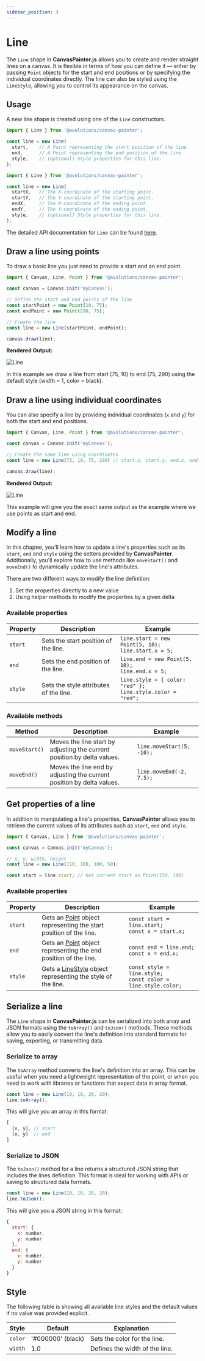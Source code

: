 ```yaml
---
sidebar_position: 3
---
```


# Line

The `Line` shape in **CanvasPainter.js** allows you to create and render straight lines on a canvas. It is flexible in terms of how you can define it — either by passing `Point` objects for the start and end positions or by specifying the individual coordinates directly. The line can also be styled using the `LineStyle`, allowing you to control its appearance on the canvas.

## Usage

A new line shape is created using one of the `Line` constructors.

```js
import { Line } from '@avolutions/canvas-painter';

const line = new Line(
  start,    // A Point representing the start position of the line
  end,      // A Point representing the end position of the line
  style,    // (optional) Style properties for this line.
);
```

```js
import { Line } from '@avolutions/canvas-painter';

const line = new Line(
  startX,   // The X-coordinate of the starting point.
  startY,   // The Y-coordinate of the starting point.
  endX,     // The X-coordinate of the ending point.
  endY,     // The Y-coordinate of the ending point.
  style,    // (optional) Style properties for this line.
);
```

The detailed API documentation for `Line` can be found [here](../../api/classes/Line).

## Draw a line using points

To draw a basic line you just need to provide a start and an end point.

```js
import { Canvas, Line, Point } from '@avolutions/canvas-painter';

const canvas = Canvas.init('myCanvas');

// Define the start and end points of the line
const startPoint = new Point(10, 75);
const endPoint = new Point(290, 75);

// Create the line
const line = new Line(startPoint, endPoint);

canvas.draw(line);
```

**Rendered Output:**

![Line](./img/draw_line.png)

In this example we draw a line from start (75, 10) to end (75, 290) using the default style (width = 1, color = black).

## Draw a line using individual coordinates

You can also specify a line by providing individual coordinates (`x` and `y`) for both the start and end positions.

```js
import { Canvas, Line, Point } from '@avolutions/canvas-painter';

const canvas = Canvas.init('myCanvas');

// Create the same line using coordinates
const line = new Line(75, 10, 75, 290) // start.x, start.y, end.x, end.y

canvas.draw(line);
```

**Rendered Output:**

![Line](./img/draw_line.png)

This example will give you the exact same output as the example where we use points as start and end.

## Modify a line

In this chapter, you'll learn how to update a line's properties such as its `start`, `end` and `style` using the setters provided by **CanvasPainter**. Additionally, you'll explore how to use methods like `moveStart()` and `moveEnd()` to dynamically update the line's attributes.

There are two different ways to modify the line definition:
1. Set the properties directly to a new value
2. Using helper methods to modify the properties by a given delta

### Available properties

Property | Description | Example
--- | --- | ---
`start` | Sets the start position of the line. | `line.start = new Point(5, 10);`<br />`line.start.x = 5;`
`end` | Sets the end position of the line. | `line.end = new Point(5, 10);`<br />`line.end.x = 5;`
`style` | Sets the style attributes of the line. | `line.style = { color: "red" };`<br />`line.style.color = "red";`

### Available methods

Method | Description | Example
--- | --- | ---
`moveStart()` | Moves the line start by adjusting the current position by delta values. | `line.moveStart(5, -10);`
`moveEnd()` | Moves the line end by adjusting the current position by delta values. | `line.moveEnd(-2, 7.5);`

## Get properties of a line

In addition to manipulating a line's properties, **CanvasPainter** allows you to retrieve the current values of its attributes such as `start`, `end` and `style`.

```js
import { Canvas, Line } from '@avolutions/canvas-painter';

const canvas = Canvas.init('myCanvas');

// x, y, width, height
const line = new Line(150, 100, 100, 50);

const start = line.start; // Get current start as Point(150, 100)
```

### Available properties

Property | Description | Example
--- | --- | ---
`start` | Gets an [Point](../../api/classes/Point) object representing the start position of the line. | `const start = line.start;`<br />`const x = start.x;`
`end` | Gets an [Point](../../api/classes/Point) object representing the end position of the line. | `const end = line.end;`<br />`const x = end.x;`
`style` | Gets a [LineStyle](../../api/classes/LineStyle) object representing the style of the line. | `const style = line.style;`<br />`const color = line.style.color;`

## Serialize a line

The `Line` shape in **CanvasPainter.js** can be serialized into both array and JSON formats using the `toArray()` and `toJson()` methods. These methods allow you to easily convert the line's definition into standard formats for saving, exporting, or transmitting data.

### Serialize to array

The `toArray` method converts the line's definition into an array. This can be useful when you need a lightweight representation of the point, or when you need to work with libraries or functions that expect data in array format.

```js
const line = new Line(10, 10, 20, 20);
line.toArray();
```

This will give you an array in this format:

```js
[
  [x, y], // start
  [x, y]  // end
]
```

### Serialize to JSON

The `toJson()` method for a line returns a structured JSON string that includes the lines definition. This format is ideal for working with APIs or saving to structured data formats.

```js
const line = new Line(10, 10, 20, 20);
line.toJson();
```

This will give you a JSON string in this format:

```js
{
  start: {
    x: number,
    y: number
  },
  end: {
    x: number,
    y: number
  }
}
```

## Style

The following table is showing all available line styles and the default values if no value was provided explicit.

Style | Default | Explanation
--- | --- | ---
`color` | '#000000' (black) | Sets the color for the line.
`width` | 1.0 | Defines the width of the line.
